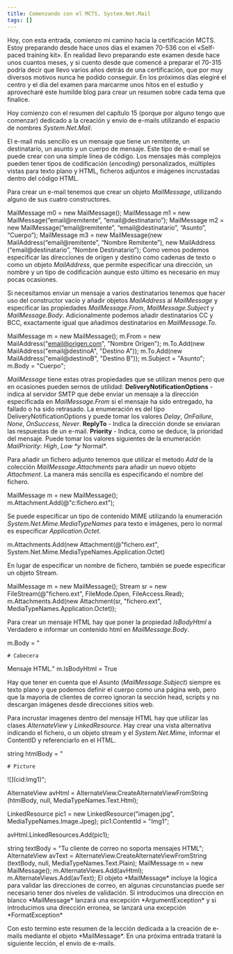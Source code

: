 ```yaml
---
title: Comenzando con el MCTS, System.Net.Mail
tags: []
---
```

Hoy, con esta entrada, comienzo mi camino hacia la certificación MCTS. Estoy preparando desde hace unos días el examen 70-536 con el «Self-paced training kit». En realidad llevo preparando este examen desde hace unos cuantos meses, y si cuento desde que comencé a preparar el 70-315 podría decir que llevo varios años detrás de una certificación, que por muy diversos motivos nunca he podido conseguir. En los próximos días elegiré el centro y el día del examen para marcarme unos hitos en el estudio y aprovecharé este humilde blog para crear un resumen sobre cada tema que finalice.

Hoy comienzo con el resumen del capítulo 15 (porque por alguno tengo que comenzar) dedicado a la creación y envío de e-mails utilizando el espacio de nombres _System.Net.Mail_.

El e-mail más sencillo es un mensaje que tiene un remitente, un destinatario, un asunto y un cuerpo de mensaje. Este tipo de e-mail se puede crear con una simple línea de código. Los mensajes más complejos pueden tener tipos de codificación (_encoding_) personalizados, múltiples vistas para texto plano y HTML, ficheros adjuntos e imágenes incrustadas dentro del código HTML.

Para crear un e-mail tenemos que crear un objeto _MailMessage_, utilizando alguno de sus cuatro constructores.

MailMessage m0 = new MailMessage(); MailMessage m1 = new MailMessage(“email@remitente”, “email@destinatario”); MailMessage m2 = new MailMessage(“email@remitente”, “email@destinatario”, “Asunto”, “Cuerpo”); MailMessage m3 = new MailMessage(new MailAddress(“email@remitente”, “Nombre Remitente”), new MailAddress (“email@destinatario”, “Nombre Destinatario”);</pre> Como vemos podemos especificar las direcciones de origen y destino como cadenas de texto o como un objeto _MailAddress_, que permite especificar una dirección, un nombre y un tipo de codificación aunque esto último es necesario en muy pocas ocasiones.

Si necesitamos enviar un mensaje a varios destinatarios tenemos que hacer uso del constructor vacío y añadir objetos _MailAddress_ al _MailMessage_ y especificar las propiedades _MailMessage.From_, _MailMessage.Subject_ y _MailMessage.Body_. Adicionalmente podemos añadir destinatarios CC y BCC, exactamente igual que añadimos destinatarios en _MailMessage.To_.

MailMessage m = new MailMessage();
m.From = new MailAddress("email@origen.com", "Nombre Origen");
m.To.Add(new MailAddress("email@destinoA", "Destino A"));
m.To.Add(new MailAddress("email@destinoB", "Destino B"));
m.Subject = "Asunto";
m.Body = "Cuerpo";

_MailMessage_ tiene estas otras propiedades que se utilizan menos pero que en ocasiones pueden sernos de utilidad: **DeliveryNotificationOptions** - indica al servidor SMTP que debe enviar un mensaje a la dirección especificada en _MailMessage.From_ si el mensaje ha sido entregado, ha fallado o ha sido retrasado. La enumeración es del tipo DeliveryNotificationOptions y puede tomar los valores _Delay_, _OnFailure_, _None_, _OnSuccess_, _Never_. **ReplyTo** - Indica la dirección donde se enviaran las respuestas de un e-mail. **Priority** - Indica, como se deduce, la prioridad del mensaje. Puede tomar los valores siguientes de la enumeración _MailPriority_: _High_, _Low \*y_ Normal\*.

Para añadir un fichero adjunto tenemos que utilizar el metodo _Add_ de la colección _MailMessage.Attachments_ para añadir un nuevo objeto _Attachment_. La manera más sencilla es especificando el nombre del fichero.

MailMessage m = new MailMessage();
m.Attachment.Add(@"c:fichero.ext");

Se puede especificar un tipo de contenido MIME utilizando la enumeración _System.Net.Mime.MediaTypeNames_ para texto e imágenes, pero lo normal es especificar _Application.Octet_.

m.Attachments.Add(new Attachment(@"fichero.ext", System.Net.Mime.MediaTypeNames.Application.Octet)

En lugar de especificar un nombre de fichero, también se puede especificar un objeto Stream.

MailMessage m = new MailMessage();
Stream sr = new FileStream(@"fichero.ext", FileMode.Open, FileAccess.Read);
m.Attachments.Add(new Attachment(sr, "fichero.ext", MediaTypeNames.Application.Octet));

Para crear un mensaje HTML hay que poner la propiedad _IsBodyHtml_ a Verdadero e informar un contenido html en _MailMessage.Body_.

m.Body = "
    
    # Cabecera
    
      
Mensaje HTML."
m.IsBodyHtml = True

Hay que tener en cuenta que el Asunto (_MailMessage.Subject_) siempre es texto plano y que podemos definir el cuerpo como una página web, pero que la mayoria de clientes de correo ignoran la sección head, scripts y no descargan imágenes desde direcciones sitios web.

Para incrustar imagenes dentro del mensaje HTML hay que utilizar las clases _AlternateView_ y _LinkedResource_. Hay crear una vista alternativa indicando el fichero, o un objeto stream y el _System.Net.Mime_, informar el ContentID y referenciarlo en el HTML.

string htmlBody = "
    
    # Picture
    
      
!\[\](cid:Img1)";

AlternateView avHtml = AlternateView.CreateAlternateViewFromString (htmlBody, null, MediaTypeNames.Text.Html);

LinkedResource pic1 = new LinkedResource("imagen.jpg", MediaTypeNames.Image.Jpeg);
pic1.ContentId = "Img1";

avHtml.LinkedResources.Add(pic1);

string textBody = "Tu cliente de correo no soporta mensajes HTML";
AlternateView avText = AlternateView.CreateAlternateViewFromString (textBody, null, MediaTypeNames.Text.Plain);
MailMessage m = new MailMessage();
m.AlternateViews.Add(avHtml);
m.AlternateViews.Add(avText);
El objeto \*MailMessage\* incluye la lógica para validar las direcciones de correo, en algunas circunstancias puede ser necesario tener dos niveles de validación. Si introducimos una dirección en blanco \*MailMessage\* lanzará una excepción \*ArgumentException\* y si introducimos una dirección erronea, se lanzará una excepción \*FormatException\*

Con esto termino este resumen de la lección dedicada a la creación de e-mails mediante el objeto \*MailMessage\*. En una próxima entrada trataré la siguiente lección, el envío de e-mails.

